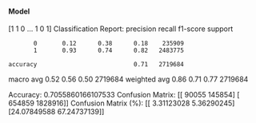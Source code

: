 #### Model
[1 1 0 ... 1 0 1]
Classification Report:
              precision    recall  f1-score   support

           0       0.12      0.38      0.18    235909
           1       0.93      0.74      0.82   2483775

    accuracy                           0.71   2719684
   macro avg       0.52      0.56      0.50   2719684
weighted avg       0.86      0.71      0.77   2719684

Accuracy: 0.7055860166107533
Confusion Matrix:
[[  90055  145854]
 [ 654859 1828916]]
Confusion Matrix (%):
[[ 3.31123028  5.36290245]
 [24.07849588 67.24737139]]
